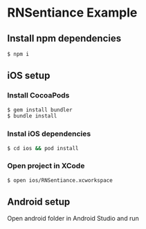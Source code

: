 # RNSentiance Example

## Install npm dependencies
```sh
$ npm i
```

## iOS setup

### Install CocoaPods
```sh
$ gem install bundler
$ bundle install
```

### Instal iOS dependencies
```sh
$ cd ios && pod install
```

### Open project in XCode
```sh
$ open ios/RNSentiance.xcworkspace
```

## Android setup
Open android folder in Android Studio and run